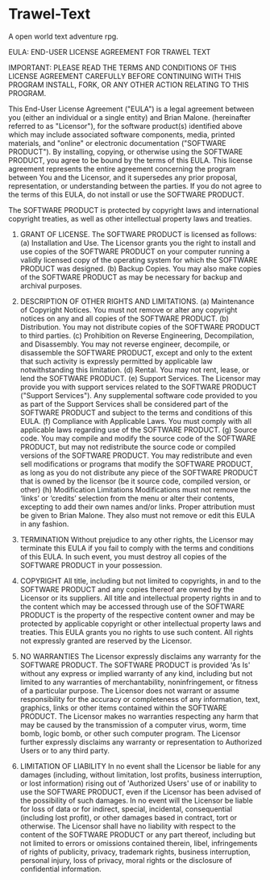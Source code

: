 # Trawel-Text
A open world text adventure rpg.








EULA:
END-USER LICENSE AGREEMENT FOR TRAWEL TEXT

IMPORTANT: PLEASE READ THE TERMS AND CONDITIONS OF THIS LICENSE AGREEMENT CAREFULLY BEFORE CONTINUING WITH THIS PROGRAM INSTALL, FORK, OR ANY OTHER ACTION RELATING TO THIS PROGRAM.

This End-User License Agreement ("EULA") is a legal agreement between you (either an individual or a single entity) and Brian Malone. (hereinafter referred to as "Licensor"), for the software product(s) identified above which may include associated software components, media, printed materials, and "online" or electronic documentation ("SOFTWARE PRODUCT"). By installing, copying, or otherwise using the SOFTWARE PRODUCT, you agree to be bound by the terms of this EULA. This license agreement represents the entire agreement concerning the program between You and the Licensor, and it supersedes any prior proposal, representation, or understanding between the parties. If you do not agree to the terms of this EULA, do not install or use the SOFTWARE PRODUCT.

The SOFTWARE PRODUCT is protected by copyright laws and international copyright treaties, as well as other intellectual property laws and treaties.

1. GRANT OF LICENSE.
The SOFTWARE PRODUCT is licensed as follows:
(a) Installation and Use.
The Licensor grants you the right to install and use copies of the SOFTWARE PRODUCT on your computer running a validly licensed copy of the operating system for which the SOFTWARE PRODUCT was designed.
(b) Backup Copies.
You may also make copies of the SOFTWARE PRODUCT as may be necessary for backup and archival purposes.

2. DESCRIPTION OF OTHER RIGHTS AND LIMITATIONS.
(a) Maintenance of Copyright Notices.
You must not remove or alter any copyright notices on any and all copies of the SOFTWARE PRODUCT.
(b) Distribution.
You may not distribute copies of the SOFTWARE PRODUCT to third parties.
(c) Prohibition on Reverse Engineering, Decompilation, and Disassembly.
You may not reverse engineer, decompile, or disassemble the SOFTWARE PRODUCT, except and only to the extent that such activity is expressly permitted by applicable law notwithstanding this limitation.
(d) Rental.
You may not rent, lease, or lend the SOFTWARE PRODUCT.
(e) Support Services.
The Licensor may provide you with support services related to the SOFTWARE PRODUCT ("Support Services"). Any supplemental software code provided to you as part of the Support Services shall be considered part of the SOFTWARE PRODUCT and subject to the terms and conditions of this EULA.
(f) Compliance with Applicable Laws.
You must comply with all applicable laws regarding use of the SOFTWARE PRODUCT.
(g) Source code.
You may compile and modify the source code of the SOFTWARE PRODUCT, but may not redistribute the source code or compiled versions of the SOFTWARE PRODUCT. You may redistribute and even sell modifications or programs that modify the SOFTWARE PRODUCT, as long as you do not distribute any piece of the SOFTWARE PRODUCT that is owned by the licensor (be it source code, compiled version, or other)
(h) Modification Limitations 
Modifications must not remove the ‘links’ or ‘credits’ selection from the menu or alter their contents, excepting to add their own names and/or links. Proper attribution must be given to Brian Malone. They also must not remove or edit this EULA in any fashion. 

3. TERMINATION
Without prejudice to any other rights, the Licensor may terminate this EULA if you fail to comply with the terms and conditions of this EULA. In such event, you must destroy all copies of the SOFTWARE PRODUCT in your possession.

4. COPYRIGHT
All title, including but not limited to copyrights, in and to the SOFTWARE PRODUCT and any copies thereof are owned by the Licensor or its suppliers. All title and intellectual property rights in and to the content which may be accessed through use of the SOFTWARE PRODUCT is the property of the respective content owner and may be protected by applicable copyright or other intellectual property laws and treaties. This EULA grants you no rights to use such content. All rights not expressly granted are reserved by the Licensor.

5. NO WARRANTIES
The Licensor expressly disclaims any warranty for the SOFTWARE PRODUCT. The SOFTWARE PRODUCT is provided 'As Is' without any express or implied warranty of any kind, including but not limited to any warranties of merchantability, noninfringement, or fitness of a particular purpose. The Licensor does not warrant or assume responsibility for the accuracy or completeness of any information, text, graphics, links or other items contained within the SOFTWARE PRODUCT. The Licensor makes no warranties respecting any harm that may be caused by the transmission of a computer virus, worm, time bomb, logic bomb, or other such computer program. The Licensor further expressly disclaims any warranty or representation to Authorized Users or to any third party.

6. LIMITATION OF LIABILITY
In no event shall the Licensor be liable for any damages (including, without limitation, lost profits, business interruption, or lost information) rising out of 'Authorized Users' use of or inability to use the SOFTWARE PRODUCT, even if the Licensor has been advised of the possibility of such damages. In no event will the Licensor be liable for loss of data or for indirect, special, incidental, consequential (including lost profit), or other damages based in contract, tort or otherwise. The Licensor shall have no liability with respect to the content of the SOFTWARE PRODUCT or any part thereof, including but not limited to errors or omissions contained therein, libel, infringements of rights of publicity, privacy, trademark rights, business interruption, personal injury, loss of privacy, moral rights or the disclosure of confidential information.
